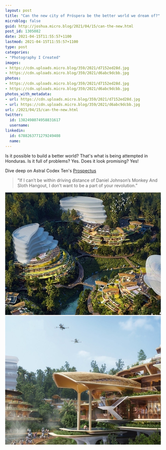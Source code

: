 ```yaml
---
layout: post
title: "Can the new city of Próspera be the better world we dream of?"
microblog: false
guid: http://joshua.micro.blog/2021/04/15/can-the-new.html
post_id: 1305082
date: 2021-04-15T11:55:57+1100
lastmod: 2021-04-15T11:55:57+1100
type: post
categories:
- "Photography I Created"
images:
- https://cdn.uploads.micro.blog/359/2021/d7152ed28d.jpg
- https://cdn.uploads.micro.blog/359/2021/d6abc9dcbb.jpg
photos:
- https://cdn.uploads.micro.blog/359/2021/d7152ed28d.jpg
- https://cdn.uploads.micro.blog/359/2021/d6abc9dcbb.jpg
photos_with_metadata:
- url: https://cdn.uploads.micro.blog/359/2021/d7152ed28d.jpg
- url: https://cdn.uploads.micro.blog/359/2021/d6abc9dcbb.jpg
url: /2021/04/15/can-the-new.html
twitter:
  id: 1382498074958831617
  username: 
linkedin:
  id: 6788263771279249408
  name: 
---
```

Is it possible to build a better world? That's what is being attempted in Honduras. Is it full of problems? Yes. Does it look promising? Yes!

Dive deep on Astral Codex Ten's [Prospectus](https://astralcodexten.substack.com/p/prospectus-on-prospera)

> "If I can’t be within driving distance of Daniel Johnson’s Monkey And Sloth Hangout, I don’t want to be a part of your revolution.”

<img src="uploads/2021/d7152ed28d.jpg" width="600" height="396" alt="" /><img src="uploads/2021/d6abc9dcbb.jpg" width="600" height="416" alt="" />
